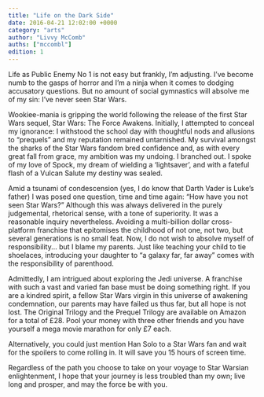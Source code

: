 ```yaml
---
title: "Life on the Dark Side"
date: 2016-04-21 12:02:00 +0000
category: "arts"
author: "Livvy McComb"
auths: ["mccombl"]
edition: 1
---
```

Life as Public Enemy No 1 is not easy but frankly, I’m adjusting. I’ve become numb to the gasps of horror and I’m a ninja when it comes to dodging accusatory questions. But no amount of social gymnastics will absolve me of my sin: I’ve never seen Star Wars.

Wookiee-mania is gripping the world following the release of the first Star Wars sequel, Star Wars: The Force Awakens. Initially, I attempted to conceal my ignorance: I withstood the school day with thoughtful nods and allusions to “prequels” and my reputation remained untarnished. My survival amongst the sharks of the Star Wars fandom bred confidence and, as with every great fall from grace, my ambition was my undoing. I branched out. I spoke of my love of Spock, my dream of wielding a ‘lightsaver’, and with a fateful flash of a Vulcan Salute my destiny was sealed.

Amid a tsunami of condescension (yes, I do know that Darth Vader is Luke’s father) I was posed one question, time and time again: “How have you not seen Star Wars?” Although this was always delivered in the purely judgemental, rhetorical sense, with a tone of superiority. It was a reasonable inquiry nevertheless. Avoiding a multi-billion dollar cross-platform franchise that epitomises the childhood of not one, not two, but several generations is no small feat. Now, I do not wish to absolve myself of responsibility... but I blame my parents. Just like teaching your child to tie shoelaces, introducing your daughter to “a galaxy far, far away” comes with the responsibility of parenthood.

Admittedly, I am intrigued about exploring the Jedi universe. A franchise with such a vast and varied fan base must be doing something right. If you are a kindred spirit, a fellow Star Wars virgin in this universe of awakening condemnation, our parents may have failed us thus far, but all hope is not lost. The Original Trilogy and the Prequel Trilogy are available on Amazon for a total of £28. Pool your money with three other friends and you have yourself a mega movie marathon for only £7 each.  

Alternatively, you could just mention Han Solo to a Star Wars fan and wait for the spoilers to come rolling in. It will save you 15 hours of screen time.

Regardless of the path you choose to take on your voyage to Star Warsian enlightenment, I hope that your journey is less troubled than my own; live long and prosper, and may the force be with you.
